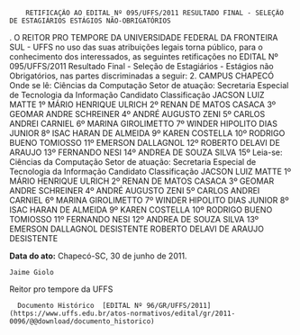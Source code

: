         RETIFICAÇÃO AO EDITAL Nº 095/UFFS/2011 RESULTADO FINAL - SELEÇÃO DE ESTAGIÁRIOS ESTÁGIOS NÃO-OBRIGATÓRIOS  

. O REITOR PRO TEMPORE DA UNIVERSIDADE FEDERAL DA FRONTEIRA SUL - UFFS no uso das suas atribuições legais torna público, para o conhecimento dos interessados, as seguintes retificações no EDITAL Nº 095/UFFS/2011 Resultado Final - Seleção de Estagiários - Estágios não Obrigatórios, nas partes discriminadas a seguir: 2. CAMPUS CHAPECÓ Onde se lê: Ciências da Computação Setor de atuação: Secretaria Especial de Tecnologia da Informação Candidato Classificação JACSON LUIZ MATTE 1º MÁRIO HENRIQUE ULRICH 2º RENAN DE MATOS CASACA 3º GEOMAR ANDRE SCHREINER 4º ANDRÉ AUGUSTO ZENI 5º CARLOS ANDREI CARNIEL 6º MARINA GIROLIMETTO 7º WINDER HIPOLITO DIAS JUNIOR 8º ISAC HARAN DE ALMEIDA 9º KAREN COSTELLA 10º RODRIGO BUENO TOMIOSSO 11º EMERSON DALLAGNOL 12º ROBERTO DELAVI DE ARAUJO 13º FERNANDO NESI 14º ANDREA DE SOUZA SILVA 15º Leia-se: Ciências da Computação Setor de atuação: Secretaria Especial de Tecnologia da Informação Candidato Classificação JACSON LUIZ MATTE 1º MÁRIO HENRIQUE ULRICH 2º RENAN DE MATOS CASACA 3º GEOMAR ANDRE SCHREINER 4º ANDRÉ AUGUSTO ZENI 5º CARLOS ANDREI CARNIEL 6º MARINA GIROLIMETTO 7º WINDER HIPOLITO DIAS JUNIOR 8º ISAC HARAN DE ALMEIDA 9º KAREN COSTELLA 10º RODRIGO BUENO TOMIOSSO 11º FERNANDO NESI 12º ANDREA DE SOUZA SILVA 13º EMERSON DALLAGNOL DESISTENTE ROBERTO DELAVI DE ARAUJO DESISTENTE

   **Data do ato:** Chapecó-SC, 30 de junho de 2011.   
 

    Jaime Giolo   
 Reitor pro tempore da UFFS 

      Documento Histórico  [EDITAL Nº 96/GR/UFFS/2011](https://www.uffs.edu.br/atos-normativos/edital/gr/2011-0096/@@download/documento_historico)     
      